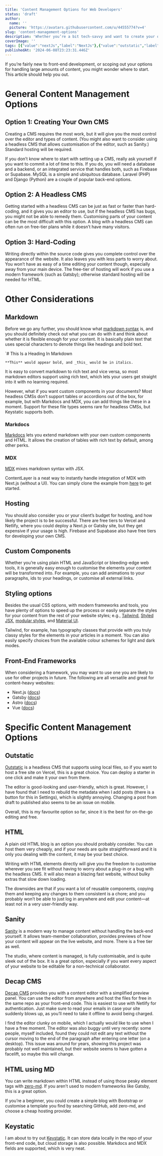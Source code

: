 ```yaml
---
title: 'Content Management Options for Web Developers'
status: 'draft'
author:
  name: ''
  picture: 'https://avatars.githubusercontent.com/u/44555774?v=4'
slug: 'content-management-options'
description: 'Whether you’re a bit tech-savvy and want to create your own blog or need to create a content-driven website for a client, you can start here.'
coverImage: ''
tags: [{"value":"nextJs","label":"NextJs"},{"value":"outstatic","label":"Outstatic"}]
publishedAt: '2024-06-08T23:23:31.446Z'
---
```


If you’re fairly new to front-end development, or scoping out your options for handling large amounts of content, you might wonder where to start. This article should help you out.

# General Content Management Options

## Option 1: Creating Your Own CMS

Creating a CMS requires the most work, but it will give you the most control over the editor and types of content. (You might also want to consider using a headless CMS that allows customisation of the editor, such as Sanity.) Standard hosting will be required.

If you don’t know where to start with setting up a CMS, really ask yourself if you want to commit a lot of time to this. If you do, you will need a database and a backend, or an integrated service that handles both, such as Firebase or Supabase. MySQL is a simple and ubiquitous database. Laravel (PHP) and Django (Python) are a couple of popular back-end options.

## Option 2: A Headless CMS

Getting started with a headless CMS can be just as fast or faster than hard-coding, and it gives you an editor to use, but if the headless CMS has bugs, you might not be able to remedy them. Customising parts of your content can be the most difficult with this option. A blog with a headless CMS can often run on free-tier plans while it doesn’t have many visitors. 

## Option 3: Hard-Coding

Writing directly within the source code gives you complete control over the appearance of the website. It also leaves you with less parts to worry about. You won’t have as easy of a time editing your content though, especially away from your main device. The free-tier of hosting will work if you use a modern framework (such as Gatsby); otherwise standard hosting will be needed for HTML.

# Other Considerations

## Markdown

Before we go any further, you should know what [markdown syntax](https://www.markdownguide.org/basic-syntax/) is, and you should definitely check out what you can do with it and think about whether it is flexible enough for your content. It is basically plain text that uses special characters to denote things like headings and bold text.

\`# This Is a Heading In Markdown

`**This** would appear bold, and _this_ would be in italics.`

It is easy to convert markdown to rich text and vice versa, so most markdown editors support using rich text, which lets your users get straight into it with no learning required.

However, what if you want custom components in your documents? Most headless CMSs don’t support tables or accordions out of the box, for example, but with Markdocs and MDX, you can add things like these in a moment. Support for these file types seems rare for headless CMSs, but Keystatic supports both. 

### Markdocs

[Markdocs](https://markdoc.dev/docs/) lets you extend markdown with your own custom components and HTML. It allows the creation of tables with rich text by default, among other perks.

### MDX

[MDX](https://mdxjs.com/) mixes markdown syntax with JSX.

ContentLayer is a neat way to instantly handle integration of MDX with Next.js (without a UI). You can simply clone the example from [here](https://github.com/contentlayerdev/next-contentlayer-example/tree/88da08590d6a19c9d1678007c0f2a40513d12981) to get started. 

## Hosting

You should also consider you or your client’s budget for hosting, and how likely the project is to be successful. There are free tiers to Vercel and Netlify, where you could deploy a Next.js or Gatsby site, but they get expensive if your usage is high. Firebase and Supabase also have free tiers for developing your own CMS.

## Custom Components

Whether you’re using plain HTML and JavaScript or bleeding-edge web tools, it is generally easy enough to customise the elements your content will be transformed into. For example, you can add animations to your paragraphs, ids to your headings, or customise all external links.

## Styling options

Besides the usual CSS options, with modern frameworks and tools, you have plenty of options to speed up the process or easily separate the styles for your content from the rest of your website styles; e.g., [Tailwind](%5Bhttps://tailwindcss.com%5D\(https://tailwindcss.com/\)), [Styled JSX](https://nextjs.org/blog/styling-next-with-styled-jsx), [modular styles](https://www.gatsbyjs.com/docs/how-to/styling/css-modules/), and [Material UI](https://mui.com/material-ui/all-components/).

Tailwind, for example, has typography classes that provide with you truly classy styles for the elements in your articles in a moment. You can also easily specify choices from the available colour schemes for light and dark modes.

## Front-End Frameworks

When considering a framework, you may want to use one you are likely to use for other projects in future. The following are all versatile and great for content-heavy websites:

- Next.js ([docs](https://nextjs.org/docs))
- Gatsby ([docs](https://www.gatsbyjs.com/docs/))
- Astro ([docs](https://docs.astro.build/en/getting-started/))
- Vue ([docs](https://vuejs.org/guide/introduction.html))

# Specific Content Management Options

## Outstatic

[Outstatic](%5Bhttps://outstatic.com%5D\(https://outstatic.com/\)) is a headless CMS that supports using local files, so if you want to host a free site on Vercel, this is a great choice. You can deploy a starter in one click and make it your own from there.

The editor is good-looking and user-friendly, which is great. However, I have found that I need to rebuild the metadata when I add posts (there is a button for this in Settings), which is slightly annoying. Changing a post from draft to published also seems to be an issue on mobile.

Overall, this is my favourite option so far, since it is the best for on-the-go editing and free.

## HTML

A plain old HTML blog is an option you should probably consider. You can host them very cheaply, and if your needs are quite straightforward and it is only you dealing with the content, it may be your best choice.

Writing with HTML elements directly will give you the freedom to customise wherever you see fit without having to worry about a plug-in or a bug with the headless CMS. It will also mean a blazing fast website, without bulky extras that slow down loading.

The downsides are that if you want a lot of reusable components, copying them and keeping any changes to them consistent is a chore; and you probably won’t be able to just log in anywhere and edit your content—at least not in a very user-friendly way.

## Sanity

[Sanity](https://www.sanity.io/) is a modern way to manage content without handling the back-end yourself. It allows team-member collaboration, provides previews of how your content will appear on the live website, and more. There is a free tier as well.

The studio, where content is managed, is fully customisable, and is quite sleek out of the box. It is a great option, especially if you want every aspect of your website to be editable for a non-technical collaborator. 

## Decap CMS

[Decap CMS](%5Bhttps://decapcms.org%5D\(https://decapcms.org/\)) provides you with a content editor with a simplified preview panel. You can use the editor from anywhere and host the files for free in the same repo as your front-end code. This is easiest to use with Netlify for authentication. Just make sure to read your emails in case your site suddenly blows up, as you’ll need to take it offline to avoid being charged.

I find the editor clunky on mobile, which I actually would like to use when I have a free moment. The editor was also buggy until very recently: some people, myself included, found they could not edit any text without the cursor moving to the end of the paragraph after entering one letter (on a desktop). This issue was around for years, showing this project was probably not well maintained, but their website seems to have gotten a facelift, so maybe this will change.

## HTML using MD

You can write markdown within HTML instead of using those pesky element tags with [zero-md](https://zerodevx.github.io/zero-md/). If you aren’t used to modern frameworks like Gatsby, this is a great option.

If you’re a beginner, you could create a simple blog with Bootstrap or customise a template you find by searching GitHub, add zero-md, and choose a cheap hosting provider.

## Keystatic 

I am about to try out [Keystatic](https://keystatic.com/docs/introduction). It can store data locally in the repo of your front-end code, but cloud storage is also possible. Markdocs and MDX fields are supported, which is very neat.

 